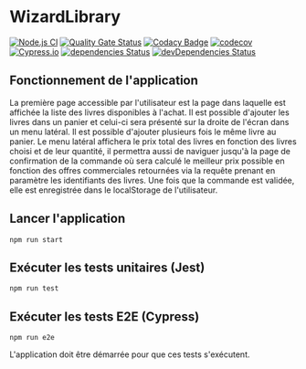 # WizardLibrary

[![Node.js CI](https://github.com/ArnaudFlaesch/WizardLibrary/actions/workflows/ci.yml/badge.svg)](https://github.com/ArnaudFlaesch/WizardLibrary/actions/workflows/ci.yml)
[![Quality Gate Status](https://sonarcloud.io/api/project_badges/measure?project=ArnaudFlaesch_WizardLibrary&metric=alert_status)](https://sonarcloud.io/dashboard?id=ArnaudFlaesch_WizardLibrary)
[![Codacy Badge](https://app.codacy.com/project/badge/Grade/ee1c5f447b1f44569c3e28cf324f1857)](https://www.codacy.com/gh/ArnaudFlaesch/WizardLibrary/dashboard?utm_source=github.com&amp;utm_medium=referral&amp;utm_content=ArnaudFlaesch/WizardLibrary&amp;utm_campaign=Badge_Grade)
[![codecov](https://codecov.io/gh/ArnaudFlaesch/WizardLibrary/branch/master/graph/badge.svg?token=3LEHY6A102)](https://codecov.io/gh/ArnaudFlaesch/WizardLibrary)[![Cypress.io](https://img.shields.io/badge/tested%20with-Cypress-04C38E.svg)](https://www.cypress.io/)
[![dependencies Status](https://david-dm.org/ArnaudFlaesch/WizardLibrary/status.svg)](https://david-dm.org/ArnaudFlaesch/WizardLibrary)
[![devDependencies Status](https://david-dm.org/ArnaudFlaesch/WizardLibrary/dev-status.svg)](https://david-dm.org/ArnaudFlaesch/WizardLibrary?type=dev)


## Fonctionnement de l'application

La première page accessible par l'utilisateur est la page dans laquelle est affichée la liste des livres disponibles à l'achat. Il est possible d'ajouter
les livres dans un panier et celui-ci sera présenté sur la droite de l'écran dans un menu latéral. Il est possible d'ajouter plusieurs fois le même livre au panier.
Le menu latéral affichera le prix total des livres en fonction des livres choisi et de leur quantité, il permettra aussi de naviguer jusqu'à la page de confirmation de la commande où sera calculé le meilleur prix possible en fonction des offres commerciales retournées via la requête prenant en paramètre les identifiants des livres.
Une fois que la commande est validée, elle est enregistrée dans le localStorage de l'utilisateur.


## Lancer l'application

<code>npm run start</code>

## Exécuter les tests unitaires (Jest)

<code>npm run test</code>

## Exécuter les tests E2E (Cypress)

<code>npm run e2e</code>

L'application doit être démarrée pour que ces tests s'exécutent.